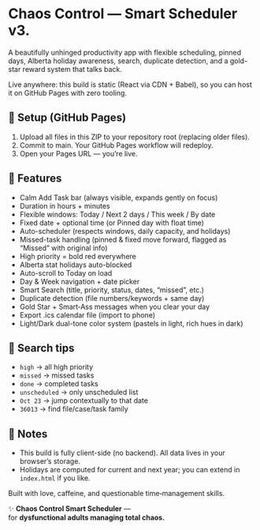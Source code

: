 # Chaos Control — Smart Scheduler v3. 

A beautifully unhinged productivity app with flexible scheduling, pinned days, Alberta holiday awareness, search, duplicate detection, and a gold-star reward system that talks back.

Live anywhere: this build is static (React via CDN + Babel), so you can host it on GitHub Pages with zero tooling.

## 🚀 Setup (GitHub Pages)
1) Upload all files in this ZIP to your repository root (replacing older files).
2) Commit to main. Your GitHub Pages workflow will redeploy.
3) Open your Pages URL — you’re live.

## 🧭 Features
- Calm Add Task bar (always visible, expands gently on focus)
- Duration in hours + minutes
- Flexible windows: Today / Next 2 days / This week / By date
- Fixed date + optional time (or Pinned day with float time)
- Auto-scheduler (respects windows, daily capacity, and holidays)
- Missed-task handling (pinned & fixed move forward, flagged as “Missed” with original info)
- High priority = bold red everywhere
- Alberta stat holidays auto-blocked
- Auto-scroll to Today on load
- Day & Week navigation + date picker
- Smart Search (title, priority, status, dates, “missed”, etc.)
- Duplicate detection (file numbers/keywords + same day)
- Gold Star + Smart‑Ass messages when you clear your day
- Export .ics calendar file (import to phone)
- Light/Dark dual-tone color system (pastels in light, rich hues in dark)

## 🔎 Search tips
- `high` → all high priority
- `missed` → missed tasks
- `done` → completed tasks
- `unscheduled` → only unscheduled list
- `Oct 23` → jump contextually to that date
- `36013` → find file/case/task family

## 🧱 Notes
- This build is fully client-side (no backend). All data lives in your browser’s storage.
- Holidays are computed for current and next year; you can extend in `index.html` if you like.

Built with love, caffeine, and questionable time‑management skills.

✨ **Chaos Control Smart Scheduler** —  
for **dysfunctional adults managing total chaos.**
